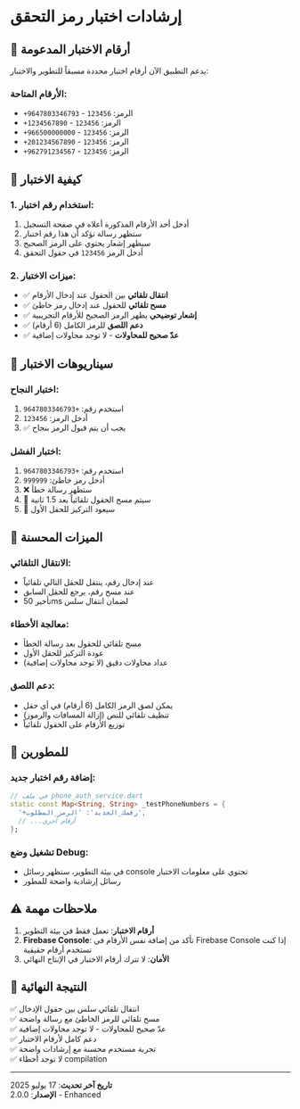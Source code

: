 # إرشادات اختبار رمز التحقق

## 📱 أرقام الاختبار المدعومة

يدعم التطبيق الآن أرقام اختبار محددة مسبقاً للتطوير والاختبار:

### الأرقام المتاحة:
- `+9647803346793` - الرمز: `123456`
- `+1234567890` - الرمز: `123456`
- `+966500000000` - الرمز: `123456`
- `+201234567890` - الرمز: `123456`
- `+962791234567` - الرمز: `123456`

## 🔧 كيفية الاختبار

### 1. استخدام رقم اختبار:
1. أدخل أحد الأرقام المذكورة أعلاه في صفحة التسجيل
2. ستظهر رسالة تؤكد أن هذا رقم اختبار
3. سيظهر إشعار يحتوي على الرمز الصحيح
4. أدخل الرمز `123456` في حقول التحقق

### 2. ميزات الاختبار:
- ✅ **انتقال تلقائي** بين الحقول عند إدخال الأرقام
- ✅ **مسح تلقائي** للحقول عند إدخال رمز خاطئ
- ✅ **إشعار توضيحي** يظهر الرمز الصحيح للأرقام التجريبية
- ✅ **دعم اللصق** للرمز الكامل (6 أرقام)
- ✅ **عدّ صحيح للمحاولات** - لا توجد محاولات إضافية

## 🧪 سيناريوهات الاختبار

### اختبار النجاح:
1. استخدم رقم: `+9647803346793`
2. أدخل الرمز: `123456`
3. ✅ يجب أن يتم قبول الرمز بنجاح

### اختبار الفشل:
1. استخدم رقم: `+9647803346793`
2. أدخل رمز خاطئ: `999999`
3. ❌ ستظهر رسالة خطأ
4. 🧹 سيتم مسح الحقول تلقائياً بعد 1.5 ثانية
5. 🎯 سيعود التركيز للحقل الأول

## 🔄 الميزات المحسنة

### الانتقال التلقائي:
- عند إدخال رقم، ينتقل للحقل التالي تلقائياً
- عند مسح رقم، يرجع للحقل السابق
- تأخير 50ms لضمان انتقال سلس

### معالجة الأخطاء:
- مسح تلقائي للحقول بعد رسالة الخطأ
- عودة التركيز للحقل الأول
- عداد محاولات دقيق (لا توجد محاولات إضافية)

### دعم اللصق:
- يمكن لصق الرمز الكامل (6 أرقام) في أي حقل
- تنظيف تلقائي للنص (إزالة المسافات والرموز)
- توزيع الأرقام على الحقول تلقائياً

## 🚀 للمطورين

### إضافة رقم اختبار جديد:
```dart
// في ملف phone_auth_service.dart
static const Map<String, String> _testPhoneNumbers = {
  '+رقمك_الجديد': 'الرمز_المطلوب',
  // ...أرقام أخرى
};
```

### تشغيل وضع Debug:
- في بيئة التطوير، ستظهر رسائل console تحتوي على معلومات الاختبار
- رسائل إرشادية واضحة للمطور

## ⚠️ ملاحظات مهمة

1. **أرقام الاختبار**: تعمل فقط في بيئة التطوير
2. **Firebase Console**: تأكد من إضافة نفس الأرقام في Firebase Console إذا كنت تستخدم أرقام حقيقية
3. **الأمان**: لا تترك أرقام الاختبار في الإنتاج النهائي

## 🎯 النتيجة النهائية

✅ انتقال تلقائي سلس بين حقول الإدخال  
✅ مسح تلقائي للرمز الخاطئ مع رسالة واضحة  
✅ عدّ صحيح للمحاولات - لا توجد محاولات إضافية  
✅ دعم كامل لأرقام الاختبار  
✅ تجربة مستخدم محسنة مع إرشادات واضحة  
✅ لا توجد أخطاء compilation  

---
**تاريخ آخر تحديث**: 17 يوليو 2025  
**الإصدار**: 2.0.0 - Enhanced  
